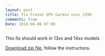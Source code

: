 ```yaml
---
layout: post
title: Fix Frozen GPS Garmin nuvi 1390
comments: true
Date: 2014-06-08 07:00
---
```


This fix should work in 13xx and 14xx models

<a href="https://mega.co.nz/#!21AHWZgb!A1JDJ1uldRoz1UV-44DxmteWaF81l1WQIVQh9SXvZp8" target="_blank">Download zip file</a>, follow the instructons.